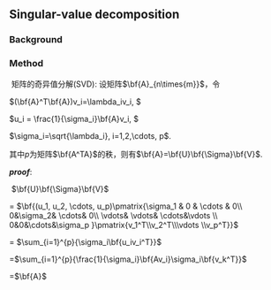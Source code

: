 ## Singular-value decomposition

### Background

### Method

​	矩阵的奇异值分解(SVD): 设矩阵$\bf{A}_{n\times{m}}$，令

$(\bf{A}^T\bf{A})v_i=\lambda_iv_i, $

$u_i = \frac{1}{\sigma_i}\bf{A}v_i, $

$\sigma_i=\sqrt{\lambda_i},  i=1,2,\cdots, p$.

其中$p$为矩阵$\bf{A^TA}$的秩，则有$\bf{A}=\bf{U}\bf{\Sigma}\bf{V}$.

_**proof**_: 

​	$\bf{U}\bf{\Sigma}\bf{V}$

= $\bf{(u_1, u_2, \cdots, u_p)\pmatrix{\sigma_1 & 0 & \cdots & 0\\ 0&\sigma_2& \cdots& 0\\ \vdots& \vdots& \cdots&\vdots \\ 0&0&\cdots&\sigma_p }\pmatrix{v_1^T\\v_2^T\\\vdots \\v_p^T}}$

= $\sum_{i=1}^{p}{\sigma_i\bf{u_iv_i^T}}$

=$\sum_{i=1}^{p}{\frac{1}{\sigma_i}\bf{Av_i}\sigma_i\bf{v_k^T}}$

=$\bf{A}$

 